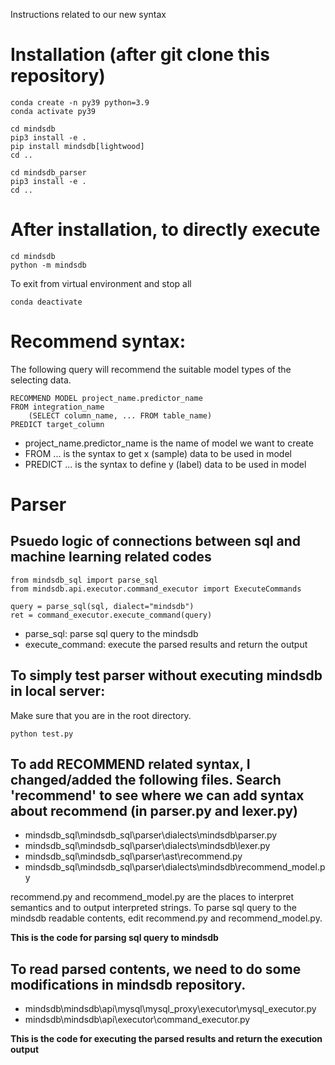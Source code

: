 Instructions related to our new syntax


# Installation (after git clone this repository)

```
conda create -n py39 python=3.9
conda activate py39

cd mindsdb
pip3 install -e .
pip install mindsdb[lightwood]
cd ..

cd mindsdb_parser
pip3 install -e .
cd ..
```

# After installation, to directly execute

```
cd mindsdb
python -m mindsdb
```

To exit from virtual environment and stop all
```
conda deactivate
```

# Recommend syntax:

The following query will recommend the suitable model types of the selecting data.
```
RECOMMEND MODEL project_name.predictor_name
FROM integration_name
    (SELECT column_name, ... FROM table_name)
PREDICT target_column
```
- project_name.predictor_name is the name of model we want to create
- FROM ... is the syntax to get x (sample) data to be used in model
- PREDICT ... is the syntax to define y (label) data to be used in model

# Parser
 
## Psuedo logic of connections between sql and machine learning related codes

```
from mindsdb_sql import parse_sql
from mindsdb.api.executor.command_executor import ExecuteCommands

query = parse_sql(sql, dialect="mindsdb")
ret = command_executor.execute_command(query)
```

- parse_sql: parse sql query to the mindsdb
- execute_command: execute the parsed results and return the output

## To simply test parser without executing mindsdb in local server:

Make sure that you are in the root directory.

```
python test.py
```

## To add RECOMMEND related syntax, I changed/added the following files. Search 'recommend' to see where we can add syntax about recommend (in parser.py and lexer.py)

- mindsdb_sql\mindsdb_sql\parser\dialects\mindsdb\parser.py
- mindsdb_sql\mindsdb_sql\parser\dialects\mindsdb\lexer.py
- mindsdb_sql\mindsdb_sql\parser\ast\recommend.py
- mindsdb_sql\mindsdb_sql\parser\dialects\mindsdb\recommend_model.py

recommend.py and recommend_model.py are the places to interpret semantics and to output interpreted strings. To parse sql query to the mindsdb readable contents, edit recommend.py and recommend_model.py. 

**This is the code for parsing sql query to mindsdb**

## To read parsed contents, we need to do some modifications in mindsdb repository. 

- mindsdb\mindsdb\api\mysql\mysql_proxy\executor\mysql_executor.py
- mindsdb\mindsdb\api\executor\command_executor.py

**This is the code for executing the parsed results and return the execution output**
